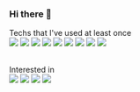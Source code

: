 ### Hi there 👋

Techs that I've used at least once <br />
<img src="https://img.shields.io/badge/CSS-1572B6?style=flat-square&logo=css3&logoColor=white"/></a>
<img src="https://img.shields.io/badge/-Javascript-F7DF1E?style=flat&logo=javascript&logoColor=white" />
<img src="https://img.shields.io/badge/React-61DAFB?style=flat-square&logo=react&logoColor=white"/></a>
<img src="https://img.shields.io/badge/Redux-764ABC?style=flat-square&logo=redux&logoColor=white"/></a>
<img src="https://img.shields.io/badge/Node.js-339933?style=flat-square&logo=nodedotjs&logoColor=white"/></a> 
<img src="https://img.shields.io/badge/Express-000000?style=flat-square&logo=express&logoColor=white"/></a> 
<img src="https://img.shields.io/badge/MariaDB-003545?style=flat-square&logo=mariadb&logoColor=white"/></a> 
<img src="https://img.shields.io/badge/MongoDB-47A248?style=flat-square&logo=mongodb&logoColor=white"/></a>
<img src="https://img.shields.io/badge/Python-3766AB?style=flat-square&logo=Python&logoColor=white"/></a> 

<br />
Interested in <br />
<img src="https://img.shields.io/badge/Vue.js-4FC08D?style=flat-square&logo=vuedotjs&logoColor=white"/></a> 
<img src="https://img.shields.io/badge/Django-092E20?style=flat-square&logo=django&logoColor=white"/></a> 
<img src="https://img.shields.io/badge/TypeScript-3178C6?style=flat-square&logo=typescript&logoColor=white"/></a> 
<img src="https://img.shields.io/badge/Webpack-8DD6F9?style=flat-square&logo=webpack&logoColor=white"/></a> 

<!--
**swssbw/swssbw** is a ✨ _special_ ✨ repository because its `README.md` (this file) appears on your GitHub profile.

Here are some ideas to get you started:

- 🔭 I’m currently working on ...
- 🌱 I’m currently learning ...
- 👯 I’m looking to collaborate on ...
- 🤔 I’m looking for help with ...
- 💬 Ask me about ...
- 📫 How to reach me: ...
- 😄 Pronouns: ...
- ⚡ Fun fact: ...
-->
